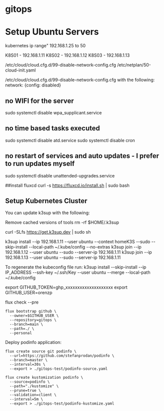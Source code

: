 # gitops

# Setup Ubuntu Servers

kubernetes ip range"
192.168.1.25 to 50

K8S01 - 192.168.1.11
K8S02 - 192.168.1.12
K8S03 - 192.168.1.13

/etc/cloud/cloud.cfg.d/99-disable-network-config.cfg
/etc/netplan/50-cloud-init.yaml

/etc/cloud/cloud.cfg.d/99-disable-network-config.cfg with the following:
network: {config: disabled}

## no WIFI for the server

sudo systemctl disable wpa_supplicant.service

## no time based tasks executed

sudo systemctl disable atd.service
sudo systemctl disable cron

## no restart of services and auto updates - I prefer to run updates myself

sudo systemctl disable unattended-upgrades.service

##install fluxcd
curl -s https://fluxcd.io/install.sh | sudo bash


## Setup Kubernetes Cluster

You can update k3sup with the following:

Remove cached versions of tools
rm -rf $HOME/.k3sup

curl -SLfs https://get.k3sup.dev | sudo sh

k3sup install --ip 192.168.1.11 --user ubuntu --context homeK3S --sudo --skip-install --local-path ~/.kube/config --no-extras
k3sup join --ip 192.168.1.12 --user ubuntu --sudo --server-ip 192.168.1.11 
k3sup join --ip 192.168.1.13 --user ubuntu --sudo --server-ip 192.168.1.11 

To regenerate the kubeconfig file run:
k3sup install --skip-install --ip IP_ADDRESS --ssh-key ~/.ssh/Key --user ubuntu --merge --local-path ~/.kube/config


export GITHUB_TOKEN=ghp_xxxxxxxxxxxxxxxxxxxx
export GITHUB_USER=orenzp

flux check --pre

```
flux bootstrap github \
  --owner=$GITHUB_USER \
  --repository=gitops \
  --branch=main \
  --path=./ \
  --personal
```


Deploy podinfo application:

```
flux create source git podinfo \
  --url=https://github.com/stefanprodan/podinfo \
  --branch=master \
  --interval=30s \
  --export > ./gitops-test/podinfo-source.yaml
```


```
flux create kustomization podinfo \
  --source=podinfo \
  --path="./kustomize" \
  --prune=true \
  --validation=client \
  --interval=5m \
  --export > ./gitops-test/podinfo-kustomize.yaml
```
